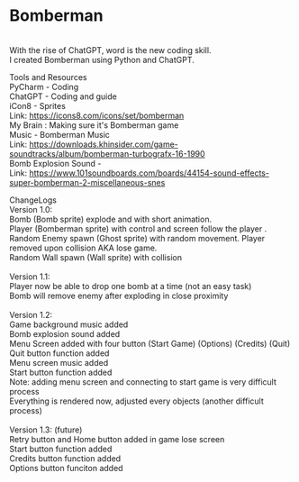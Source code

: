 # Bomberman
<br />With the rise of ChatGPT, word is the new coding skill.
<br />I created Bomberman using Python and ChatGPT.

Tools and Resources
<br />PyCharm - Coding
<br />ChatGPT - Coding and guide
<br />iCon8 - Sprites
<br />  Link:	https://icons8.com/icons/set/bomberman
<br />My Brain : Making sure it's Bomberman game
<br />Music - Bomberman Music
<br />  Link:	https://downloads.khinsider.com/game-soundtracks/album/bomberman-turbografx-16-1990
<br />Bomb Explosion Sound - 
<br />  Link: 	https://www.101soundboards.com/boards/44154-sound-effects-super-bomberman-2-miscellaneous-snes

ChangeLogs
<br />Version 1.0: 
<br />      Bomb (Bomb sprite) explode and with short animation. 
<br />      Player (Bomberman sprite) with control and screen follow the player . 
<br />      Random Enemy spawn (Ghost sprite) with random movement. Player removed upon collision AKA lose game.
<br />      Random Wall spawn (Wall sprite) with collision
<br />
<br />Version 1.1:
<br />      Player now be able to drop one bomb at a time (not an easy task)
<br />      Bomb will remove enemy after exploding in close proximity
<br />
<br />Version 1.2: 
<br />      Game background music added
<br />      Bomb explosion sound added
<br />      Menu Screen added with four button (Start Game) (Options) (Credits) (Quit)
<br />      Quit button function added
<br />      Menu screen music added
<br />      Start button function added
<br />      Note: adding menu screen and connecting to start game is very difficult process
<br />      Everything is rendered now, adjusted every objects (another difficult process)
<br />
<br />Version 1.3: (future)
<br />      Retry button and Home button added in game lose screen 
<br />      Start button function added
<br />      Credits button function added
<br />      Options button funciton added
<br />
<br />
<br />
<br />
<br />



